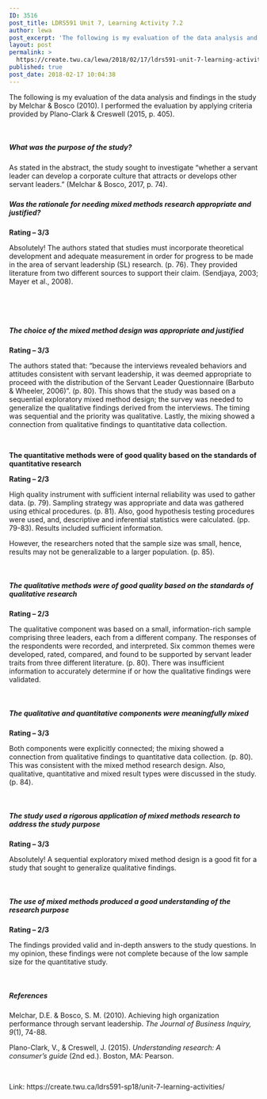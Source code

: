 ```yaml
---
ID: 3516
post_title: LDRS591 Unit 7, Learning Activity 7.2
author: lewa
post_excerpt: 'The following is my evaluation of the data analysis and findings in the study by Melchar &amp; Bosco (2010). I performed the evaluation by applying criteria provided by Plano-Clark &amp; Creswell (2015, p. 405). &nbsp; What was the purpose of... <a href="https://create.twu.ca/lewa/2018/02/17/ldrs591-unit-7-learning-activity-7-2/"> Continue Reading &rarr;</a>'
layout: post
permalink: >
  https://create.twu.ca/lewa/2018/02/17/ldrs591-unit-7-learning-activity-7-2/
published: true
post_date: 2018-02-17 10:04:38
---
```

<p>The following is my evaluation of the data analysis and findings in the study by Melchar &amp; Bosco (2010). I performed the evaluation by applying criteria provided by Plano-Clark &amp; Creswell (2015, p. 405).</p>
<p>&nbsp;</p>
<h5><strong>What was the purpose of the study?</strong></h5>
<p>As stated in the abstract, the study sought to investigate “whether a servant leader can develop a corporate culture that attracts or develops other servant leaders.” (Melchar &amp; Bosco, 2017, p. 74).</p>
<h5></h5>
<h5><strong>Was the rationale for needing mixed methods research appropriate and justified? </strong></h5>
<p><strong>Rating – 3/3</strong></p>
<p>Absolutely! The authors stated that studies must incorporate theoretical development and adequate measurement in order for progress to be made in the area of servant leadership (SL) research. (p. 76). They provided literature from two different sources to support their claim. (Sendjaya, 2003; Mayer et al., 2008).</p>
<p>&nbsp;</p>
<p><strong> </strong></p>
<h5><strong>The choice of the mixed method design was appropriate and justified</strong></h5>
<p><strong>Rating – 3/3</strong></p>
<p>The authors stated that: “because the interviews revealed behaviors and attitudes consistent with servant leadership, it was deemed appropriate to proceed with the distribution of the Servant Leader Questionnaire (Barbuto &amp; Wheeler, 2006)”. (p. 80). This shows that the study was based on a sequential exploratory mixed method design; the survey was needed to generalize the qualitative findings derived from the interviews. The timing was sequential and the priority was qualitative. Lastly, the mixing showed a connection from qualitative findings to quantitative data collection.</p>
<p>&nbsp;</p>
<p><strong>The quantitative methods were of good quality based on the standards of quantitative research</strong></p>
<p><strong>Rating – 2/3</strong></p>
<p>High quality instrument with sufficient internal reliability was used to gather data. (p. 79). Sampling strategy was appropriate and data was gathered using ethical procedures. (p. 81). Also, good hypothesis testing procedures were used, and, descriptive and inferential statistics were calculated. (pp. 79-83). Results included sufficient information.</p>
<p>However, the researchers noted that the sample size was small, hence, results may not be generalizable to a larger population. (p. 85).</p>
<p>&nbsp;</p>
<h5><strong>The qualitative methods were of good quality based on the standards of qualitative research</strong></h5>
<p><strong>Rating – 2/3</strong></p>
<p>The qualitative component was based on a small, information-rich sample comprising three leaders, each from a different company. The responses of the respondents were recorded, and interpreted. Six common themes were developed, rated, compared, and found to be supported by servant leader traits from three different literature. (p. 80). There was insufficient information to accurately determine if or how the qualitative findings were validated.</p>
<p>&nbsp;</p>
<h5><strong>The qualitative and quantitative components were meaningfully mixed</strong></h5>
<p><strong>Rating – 3/3</strong></p>
<p>Both components were explicitly connected; the mixing showed a connection from qualitative findings to quantitative data collection. (p. 80). This was consistent with the mixed method research design. Also, qualitative, quantitative and mixed result types were discussed in the study. (p. 84).</p>
<p>&nbsp;</p>
<h5><strong>The study used a rigorous application of mixed methods research to address the study purpose</strong></h5>
<p><strong>Rating – 3/3</strong></p>
<p>Absolutely! A sequential exploratory mixed method design is a good fit for a study that sought to generalize qualitative findings.</p>
<p>&nbsp;</p>
<h5><strong>The use of mixed methods produced a good understanding of the research purpose</strong></h5>
<p><strong>Rating – 2/3</strong></p>
<p>The findings provided valid and in-depth answers to the study questions. In my opinion, these findings were not complete because of the low sample size for the quantitative study.</p>
<p>&nbsp;</p>
<h5><strong>References</strong></h5>
<p>Melchar, D.E. &amp; Bosco, S. M. (2010). Achieving high organization performance through servant leadership. <em>The Journal of Business Inquiry, 9</em>(1), 74-88.</p>
<p>Plano-Clark, V., &amp; Creswell, J. (2015). <em>Understanding research: A consumer’s guide</em> (2nd ed.). Boston, MA: Pearson.</p>
<p>&nbsp;</p>
<p>Link: https://create.twu.ca/ldrs591-sp18/unit-7-learning-activities/</p>